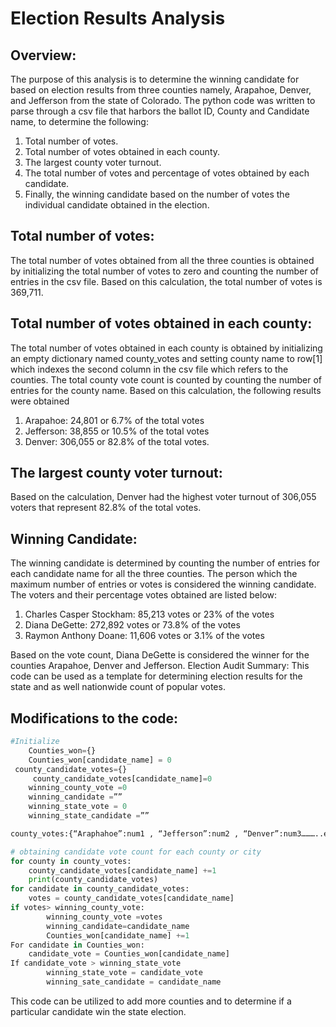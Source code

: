 # Election Results Analysis
## Overview:
The purpose of this analysis is to determine the winning candidate for based on election results from three counties namely, Arapahoe, Denver, and Jefferson from the state of Colorado. The python code was written to parse through a csv file that harbors the ballot ID, County and Candidate name, to determine the following:

1. Total number of votes.
2. Total number of votes obtained in each county.
3. The largest county voter turnout.
4. The total number of votes and percentage of votes obtained by each candidate.
5. Finally, the winning candidate based on the number of votes the individual candidate obtained in the election.

## Total number of votes:
The total number of votes obtained from all the three counties is obtained by initializing the total number of votes to zero and counting the number of entries in the csv file. Based on this calculation, the total number of votes is 369,711.

## Total number of votes obtained in each county:
The total number of votes obtained in each county is obtained by initializing an empty dictionary named county_votes and setting county name to row[1] which indexes the second column in the csv file which refers to the counties. The total county vote count is counted by counting the number of entries for the county name. Based on this calculation, the following results were obtained
1. Arapahoe: 24,801 or 6.7% of the total votes
2. Jefferson: 38,855 or 10.5% of the total votes
3. Denver: 306,055 or 82.8% of the total votes.

## The largest county voter turnout:

Based on the calculation, Denver had the highest voter turnout of 306,055 voters that represent 82.8% of the total votes.

## Winning Candidate:
The winning candidate is determined by counting the number of entries for each candidate name for all the three counties. The person which the maximum number of entries or votes is considered the winning candidate. The voters and their percentage votes obtained are listed below:
1. Charles Casper Stockham: 85,213 votes or 23% of the votes
2. Diana DeGette: 272,892 votes or 73.8% of the votes
3. Raymon Anthony Doane: 11,606 votes or 3.1% of the votes

Based on the vote count, Diana DeGette is considered the winner for the counties Arapahoe, Denver and Jefferson.
Election Audit Summary:
This code can be used as a template for determining election results for the state and as well nationwide count of popular votes. 

## Modifications to the code:

```Python
#Initialize
	Counties_won={}
	Counties_won[candidate_name] = 0
 county_candidate_votes={}
	 county_candidate_votes[candidate_name]=0
	winning_county_vote =0
	winning_candidate =””
	winning_state_vote = 0
	winning_state_candidate =””

county_votes:{“Araphahoe”:num1 , “Jefferson”:num2 , “Denver”:num3………..etc}

# obtaining candidate vote count for each county or city
for county in county_votes:
	county_candidate_votes[candidate_name] +=1
	print(county_candidate_votes)
for candidate in county_candidate_votes:
	votes = county_candidate_votes[candidate_name]
if votes> winning_county_vote:
		winning_county_vote =votes
		winning_candidate=candidate_name
		Counties_won[candidate_name] +=1
For candidate in Counties_won:
	candidate_vote = Counties_won[candidate_name]
If candidate_vote > winning_state_vote
		winning_state_vote = candidate_vote
		winning_sate_candidate = candidate_name

````



This code can be utilized to add more counties and to determine if a particular candidate win the state election. 


